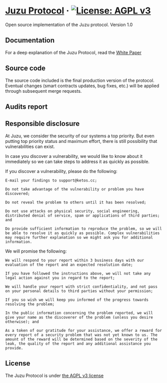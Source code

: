 # [Juzu Protocol](https://juzu.app/) &middot; [![License: AGPL v3](https://img.shields.io/badge/License-AGPL%20v3-blue.svg)](https://www.gnu.org/licenses/agpl-3.0)

Open source implementation of the Juzu protocol. Version 1.0

## Documentation

For a deep explanation of the Juzu Protocol, read the [White Paper](./docs/Juzu_Protocol_Whitepaper_v1_0.pdf)

## Source code

The source code included is the final production version of the protocol. Eventual changes (smart contracts updates, bug fixes, etc.) will be applied through subsequent merge requests.

## Audits report

## Responsible disclosure

At Juzu, we consider the security of our systems a top priority. But even putting top priority status and maximum effort, there is still possibility that vulnerabilities can exist.

In case you discover a vulnerability, we would like to know about it immediately so we can take steps to address it as quickly as possible.

If you discover a vulnerability, please do the following:

    E-mail your findings to support@ketos.cc;

    Do not take advantage of the vulnerability or problem you have discovered;

    Do not reveal the problem to others until it has been resolved;

    Do not use attacks on physical security, social engineering, distributed denial of service, spam or applications of third parties; and

    Do provide sufficient information to reproduce the problem, so we will be able to resolve it as quickly as possible. Complex vulnerabilities may require further explanation so we might ask you for additional information.

We will promise the following:

    We will respond to your report within 3 business days with our evaluation of the report and an expected resolution date;

    If you have followed the instructions above, we will not take any legal action against you in regard to the report;

    We will handle your report with strict confidentiality, and not pass on your personal details to third parties without your permission;

    If you so wish we will keep you informed of the progress towards resolving the problem;

    In the public information concerning the problem reported, we will give your name as the discoverer of the problem (unless you desire otherwise); and

    As a token of our gratitude for your assistance, we offer a reward for every report of a security problem that was not yet known to us. The amount of the reward will be determined based on the severity of the leak, the quality of the report and any additional assistance you provide.

## License

The Juzu Protocol is under [the AGPL v3 license](LICENSE.md)
